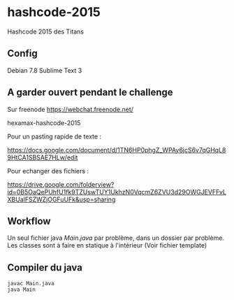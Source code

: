 # hashcode-2015
Hashcode 2015 des Titans

## Config

Debian 7.8
Sublime Text 3

## A garder ouvert pendant le challenge

Sur freenode
https://webchat.freenode.net/

hexamax-hashcode-2015

Pour un pasting rapide de texte :

https://docs.google.com/document/d/1TN6HP0phgZ_WPAy6jcS6v7qGHqL89HtCA1SBSAE7HLw/edit

Pour echanger des fichiers :

https://drive.google.com/folderview?id=0B5OaQePUhfU1fk9TZUswTUY1UkhzN0VqcmZ6ZVU3d29OWGJEVFFvLXBUalFSZWZjOGFuUFk&usp=sharing

## Workflow

Un seul fichier java *Main.java* par problème, dans un dossier par problème.
Les classes sont à faire en statique à l'intérieur
(Voir fichier template)

## Compiler du java

```
javac Main.java
java Main
```
